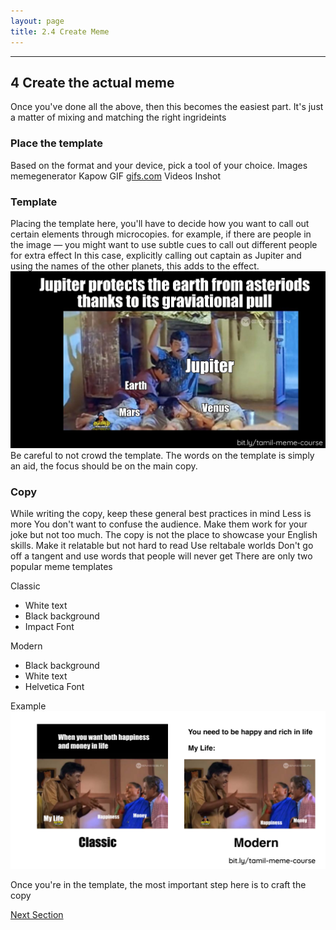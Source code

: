 ```yaml
---
layout: page
title: 2.4 Create Meme
---
```

---

## 4 Create the actual meme
Once you've done all the above, then this becomes the easiest part. It's just a matter of mixing and matching the right ingrideints

### Place the template
Based on the format and your device, pick a tool of your choice.
Images
memegenerator
Kapow
GIF
[gifs.com](http://gifs.com)
Videos
Inshot

### Template
Placing the template here, you'll have to decide how you want to call out certain elements through microcopies. for example, if there are people in the image — you might want to use subtle cues to call out different people for extra effect
In this case, explicitly calling out captain as Jupiter and using the names of the other planets, this adds to the effect.
![](/images/creation/create-meme-1.png)
Be careful to not crowd the template. The words on the template is simply an aid, the focus should be on the main copy.

### Copy
While writing the copy, keep these general best practices in mind
Less is more
You don't want to confuse the audience. Make them work for your joke but not too much. The copy is not the place to showcase your English skills. Make it relatable but not hard to read
Use reltabale worlds
Don't go off a tangent and use words that people will never get
There are only two popular meme templates

Classic
- White text
- Black background
- Impact Font

Modern
- Black background
- White text
- Helvetica Font

Example
![](/images/creation/modern-classic.png)

Once you're in the template, the most important step here is to craft the copy

<a href = '/25-review-elements/' class ='nav-button'> Next Section </a>
